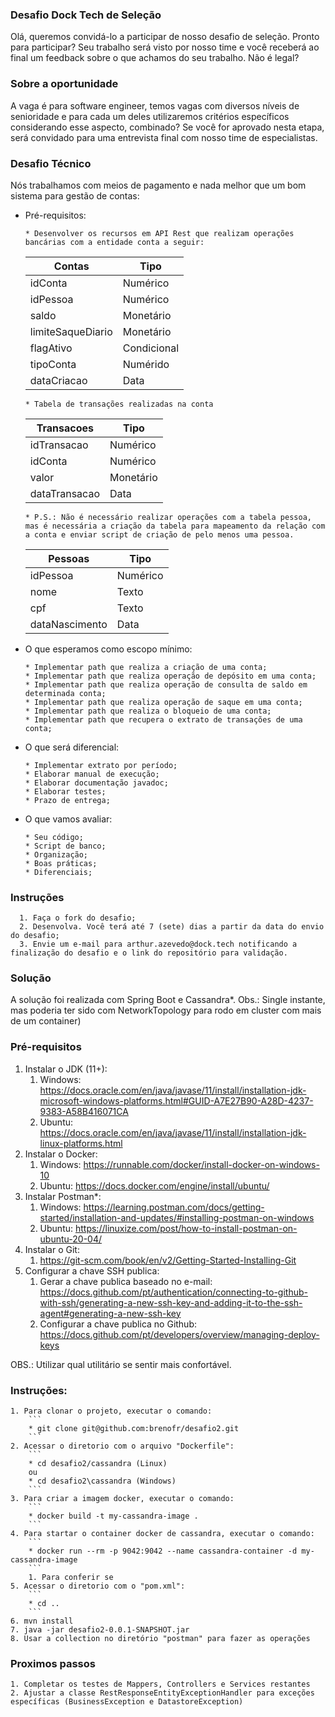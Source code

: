 
### Desafio Dock Tech de Seleção 
Olá, queremos convidá-lo a participar de nosso desafio de seleção.  Pronto para participar? Seu trabalho será visto por nosso time e você receberá ao final um feedback sobre o que achamos do seu trabalho. Não é legal?

### Sobre a oportunidade 
A vaga é para software engineer, temos vagas com diversos níveis de senioridade e para cada um deles utilizaremos critérios específicos considerando esse aspecto, combinado? 
Se você for aprovado nesta etapa, será convidado para uma entrevista final com nosso time de especialistas.

### Desafio Técnico
  Nós trabalhamos com meios de pagamento e nada melhor que um bom sistema para gestão de contas:
  
  - Pré-requisitos:
    ```
    * Desenvolver os recursos em API Rest que realizam operações bancárias com a entidade conta a seguir:
    ```
    | Contas | Tipo |
    |-|-|
    | idConta | Numérico |
    | idPessoa | Numérico |
    | saldo | Monetário |
    | limiteSaqueDiario | Monetário |
    | flagAtivo | Condicional |
    | tipoConta | Numérido |
    | dataCriacao | Data |

    ```
    * Tabela de transações realizadas na conta
    ```
    | Transacoes | Tipo |
    |-|-|
    | idTransacao | Numérico |
    | idConta | Numérico |
    | valor | Monetário |
    | dataTransacao | Data |

    ```
    * P.S.: Não é necessário realizar operações com a tabela pessoa, mas é necessária a criação da tabela para mapeamento da relação com a conta e enviar script de criação de pelo menos uma pessoa.
    ```

    | Pessoas | Tipo |
    |-|-|
    | idPessoa | Numérico |
    | nome | Texto |
    | cpf | Texto |
    | dataNascimento | Data |    

  - O que esperamos como escopo mínimo:
    ```
    * Implementar path que realiza a criação de uma conta;
    * Implementar path que realiza operação de depósito em uma conta;
    * Implementar path que realiza operação de consulta de saldo em determinada conta;
    * Implementar path que realiza operação de saque em uma conta;
    * Implementar path que realiza o bloqueio de uma conta;
    * Implementar path que recupera o extrato de transações de uma conta;
    ```
  - O que será diferencial:
    ```
    * Implementar extrato por período;
    * Elaborar manual de execução;
    * Elaborar documentação javadoc;
    * Elaborar testes;
    * Prazo de entrega;
    ```
    
  - O que vamos avaliar:
    ```
    * Seu código; 
    * Script de banco;
    * Organização;
    * Boas práticas;
    * Diferenciais;    
    ```


### Instruções
      1. Faça o fork do desafio;
      2. Desenvolva. Você terá até 7 (sete) dias a partir da data do envio do desafio; 
      3. Envie um e-mail para arthur.azevedo@dock.tech notificando a finalização do desafio e o link do repositório para validação.



### Solução
A solução foi realizada com Spring Boot e Cassandra*.
Obs.: Single instante, mas poderia ter sido com NetworkTopology para rodo em cluster com mais de um container)

### Pré-requisitos
   1. Instalar o JDK (11+): 
      1. Windows: https://docs.oracle.com/en/java/javase/11/install/installation-jdk-microsoft-windows-platforms.html#GUID-A7E27B90-A28D-4237-9383-A58B416071CA
      2. Ubuntu: https://docs.oracle.com/en/java/javase/11/install/installation-jdk-linux-platforms.html
   2. Instalar o Docker:
      1. Windows: https://runnable.com/docker/install-docker-on-windows-10
      2. Ubuntu: https://docs.docker.com/engine/install/ubuntu/
   3. Instalar Postman*:
      1. Windows: https://learning.postman.com/docs/getting-started/installation-and-updates/#installing-postman-on-windows 
      2. Ubuntu: https://linuxize.com/post/how-to-install-postman-on-ubuntu-20-04/
   4. Instalar o Git:
      1. https://git-scm.com/book/en/v2/Getting-Started-Installing-Git
   5. Configurar a chave SSH publica:
      1. Gerar a chave publica baseado no e-mail: https://docs.github.com/pt/authentication/connecting-to-github-with-ssh/generating-a-new-ssh-key-and-adding-it-to-the-ssh-agent#generating-a-new-ssh-key
      2. Configurar a chave publica no Github: https://docs.github.com/pt/developers/overview/managing-deploy-keys

OBS.: Utilizar qual utilitário se sentir mais confortável.


### Instruções:
    1. Para clonar o projeto, executar o comando:
        ```
        * git clone git@github.com:brenofr/desafio2.git
        ```
    2. Acessar o diretorio com o arquivo "Dockerfile":
        ```
        * cd desafio2/cassandra (Linux)
        ou
        * cd desafio2\cassandra (Windows)
        ```
    3. Para criar a imagem docker, executar o comando:
        ```
        * docker build -t my-cassandra-image .
        ```
    4. Para startar o container docker de cassandra, executar o comando:
        ```
        * docker run --rm -p 9042:9042 --name cassandra-container -d my-cassandra-image
        ```
        1. Para conferir se 
    5. Acessar o diretorio com o "pom.xml":
        ```
        * cd ..
        ```
    6. mvn install
    7. java -jar desafio2-0.0.1-SNAPSHOT.jar
    8. Usar a collection no diretório "postman" para fazer as operações


### Proximos passos
    1. Completar os testes de Mappers, Controllers e Services restantes
    2. Ajustar a classe RestResponseEntityExceptionHandler para exceções específicas (BusinessException e DatastoreException) 